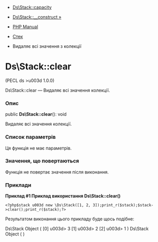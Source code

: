 - [Ds\Stack::capacity](ds-stack.capacity.md)
- [Ds\Stack::\_\_construct »](ds-stack.construct.md)

- [PHP Manual](index.md)
- [Стек](class.ds-stack.md)
- Видаляє всі значення з колекції

# Ds\Stack::clear

(PECL ds \>u003d 1.0.0)

Ds\Stack::clear — Видаляє всі значення колекції.

### Опис

public **Ds\Stack::clear**(): void

Видаляє всі значення колекції.

### Список параметрів

Ця функція не має параметрів.

### Значення, що повертаються

Функція не повертає значення після виконання.

### Приклади

**Приклад #1 Приклад використання **Ds\Stack::clear()****

` <?php$stack u003d new \Ds\Stack([1, 2, 3]);print_r($stack);$stack->clear();print_r($stack);?> `

Результатом виконання цього прикладу буде щось подібне:

Ds\Stack Object
(
[0] u003d> 3
[1] u003d> 2
[2] u003d> 1
)
Ds\Stack Object
(
)
